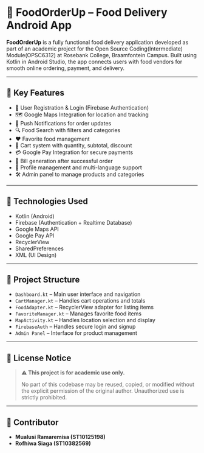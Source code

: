# 🍔 FoodOrderUp – Food Delivery Android App

**FoodOrderUp** is a fully functional food delivery application developed as part of an academic project for the Open Source Coding(Intermediate) Module(OPSC6312) at Rosebank College, Braamfontein Campus. Built using Kotlin in Android Studio, the app connects users with food vendors for smooth online ordering, payment, and delivery.

---

## 📱 Key Features

- 🔐 User Registration & Login (Firebase Authentication)
- 🗺️ Google Maps Integration for location and tracking
- 🔔 Push Notifications for order updates
- 🔍 Food Search with filters and categories
- ❤️ Favorite food management
- 🛒 Cart system with quantity, subtotal, discount
- 💳 Google Pay Integration for secure payments
- 🧾 Bill generation after successful order
- 👤 Profile management and multi-language support
- 🛠️ Admin panel to manage products and categories

---

## 🔧 Technologies Used

- Kotlin (Android)
- Firebase (Authentication + Realtime Database)
- Google Maps API
- Google Pay API
- RecyclerView
- SharedPreferences
- XML (UI Design)

---

## 📂 Project Structure

- `Dashboard.kt` – Main user interface and navigation
- `CartManager.kt` – Handles cart operations and totals
- `FoodAdapter.kt` – RecyclerView adapter for listing items
- `FavoriteManager.kt` – Manages favorite food items
- `MapActivity.kt` – Handles location selection and display
- `FirebaseAuth` – Handles secure login and signup
- `Admin Panel` – Interface for product management

---

## 🚫 License Notice

> **⚠️ This project is for academic use only.**
>
> No part of this codebase may be reused, copied, or modified without the explicit permission of the original author. Unauthorized use is strictly prohibited.

---

## 👤 Contributor
- **Mualusi Ramaremisa (ST10125198)**
- **Rofhiwa Siaga (ST10382569)**
